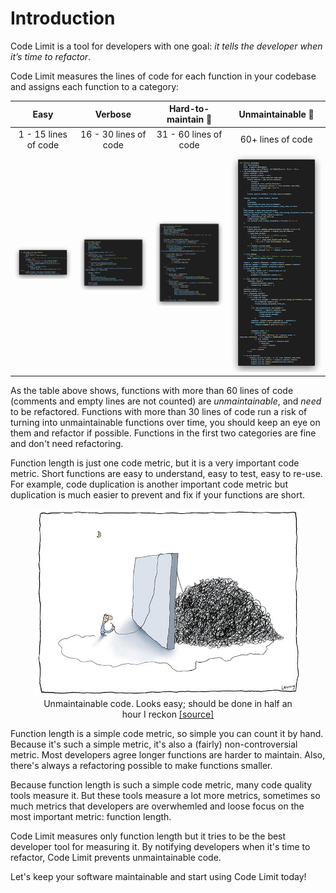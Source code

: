 # Introduction

Code Limit is a tool for developers with one goal: _it tells the developer when
it’s time to refactor_.

Code Limit measures the lines of code for each function in your codebase and
assigns each function to a category:

| Easy | Verbose | Hard-to-maintain 🔔 | Unmaintainable 🚨 |
| :---: | :---: | :---: | :---: |
| 1 - 15 lines of code | 16 - 30 lines of code | 31 - 60 lines of code | 60+ lines of code |
| ![](https://raw.githubusercontent.com/getcodelimit/codelimit/main/docs/assets/easy.png) | ![](https://raw.githubusercontent.com/getcodelimit/codelimit/main/docs/assets/verbose.png) | ![](https://raw.githubusercontent.com/getcodelimit/codelimit/main/docs/assets/hard-to-maintain.png) | ![](https://raw.githubusercontent.com/getcodelimit/codelimit/main/docs/assets/unmaintainable.png) |

As the table above shows, functions with more than 60 lines of code (comments
and empty lines are not counted) are _unmaintainable_, and _need_ to be
refactored. Functions with more than 30 lines of code run a risk of turning
into unmaintainable functions over time, you should keep an eye on them and
refactor if possible. Functions in the first two categories are fine and don't
need refactoring.

Function length is just one code metric, but it is a very important code
metric. Short functions are easy to understand, easy to test, easy to re-use.
For example, code duplication is another important code metric but duplication
is much easier to prevent and fix if your functions are short.

<figure markdown>
    <div align="center">
        <img src="assets/unmaintainable-code.jpg" width="500"/>
    <figcaption>Unmaintainable code. Looks easy; should be done in half an hour I reckon <a href="https://twitter.com/KenScambler/status/477322711039893504">[source]</a></figcaption>
    </div>
</figure>

Function length is a simple code metric, so simple you can count it by hand.
Because it's such a simple metric, it's also a (fairly) non-controversial
metric. Most developers agree longer functions are harder to maintain. Also,
there's always a refactoring possible to make functions smaller.

Because function length is such a simple code metric, many code quality tools
measure it. But these tools measure a lot more metrics, sometimes so much
metrics that developers are overwhemled and loose focus on the most important
metric: function length.

Code Limit measures only function length but it tries to be the best developer
tool for measuring it. By notifying developers when it's time to refactor, Code
Limit prevents unmaintainable code.

Let's keep your software maintainable and start using Code Limit today!
